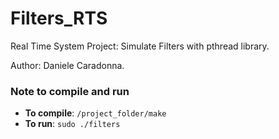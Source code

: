 # Filters_RTS
Real Time System Project: Simulate Filters with pthread library.

Author: Daniele Caradonna.

### Note to compile and run
- **To compile**: `/project_folder/make`
- **To run**: `sudo ./filters`

